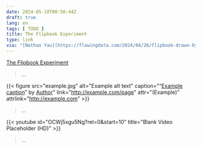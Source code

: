 ```yaml
---
date: 2024-05-10T00:50:44Z
draft: true
lang: en
tags: [ TODO ]
title: The Flipbook Experiment
type: link
via: "[Nathan Yau](https://flowingdata.com/2024/04/26/flipbook-drawn-by-strangers-on-the-internet/)"
---
```


<!-- link -->

[The Flipbook Experiment](https://pudding.cool/projects/flipbook/)

> …

<!-- image??? -->

{{< figure src="example.jpg" alt="Example alt text" caption="“[Example caption](https://example.com/photo)” by [Author](https://example.com/author)" link="http://example.com/page" attr="(Example)" attrlink="http://example.com" >}}

> …

<!-- video??? -->

{{< youtube id="OCWj5xgu5Ng?rel=0&start=10" title="Blank Video Placeholder (HD)" >}}

> …


